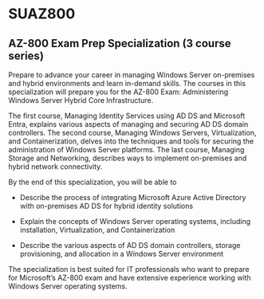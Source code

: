 # SUAZ800
## AZ-800 Exam Prep Specialization (3 course series)

Prepare to advance your career in managing Windows Server on-premises and hybrid environments and learn in-demand skills. The courses in this specialization will prepare you for the AZ-800 Exam: Administering Windows Server Hybrid Core Infrastructure. 

The first course, Managing Identity Services using AD DS and Microsoft Entra, explains various aspects of managing and securing AD DS domain controllers. The second course, Managing Windows Servers, Virtualization, and Containerization, delves into the techniques and tools for securing the administration of Windows Server platforms. The last course, Managing Storage and Networking, describes ways to implement on-premises and hybrid network connectivity. 

By the end of this specialization, you will be able to 

- Describe the process of integrating Microsoft Azure Active Directory with on-premises AD DS for hybrid identity solutions

- Explain the concepts of Windows Server operating systems, including installation, Virtualization, and Containerization

- Describe the various aspects of AD DS domain controllers, storage provisioning, and allocation in a Windows Server environment

The specialization is best suited for IT professionals who want to prepare for Microsoft’s AZ-800 exam and have extensive experience working with Windows Server operating systems.
